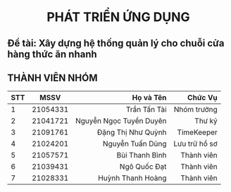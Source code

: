 <h1 align="center"><b>PHÁT TRIỂN ỨNG DỤNG</b></h>

## Đề tài: Xây dựng hệ thống quản lý cho chuỗi cửa hàng thức ăn nhanh

## THÀNH VIÊN NHÓM
|STT| MSSV      | Họ và Tên               |Chức Vụ      |                                    
|---|:---------:| -----------------------:|------------:|
| 1 | 21054331  | Trần Tấn Tài            |Nhóm trưởng  | 
| 2 | 21041721  | Nguyễn Ngọc Tuyền Duyên |Thư ký       |
| 3 | 21091761  | Đặng Thị Như Quỳnh      |TimeKeeper   |       
| 4 | 21024201  | Nguyễn Tuấn Dũng        |Lưu trữ hồ sơ| 
| 5 | 21057571  | Bùi Thanh Bình          |Thành viên   |
| 6 | 21039431  | Ngô Quốc Đạt            |Thành viên   |
| 7 | 21028331  | Huỳnh Thanh Hoàng       |Thành viên   |


